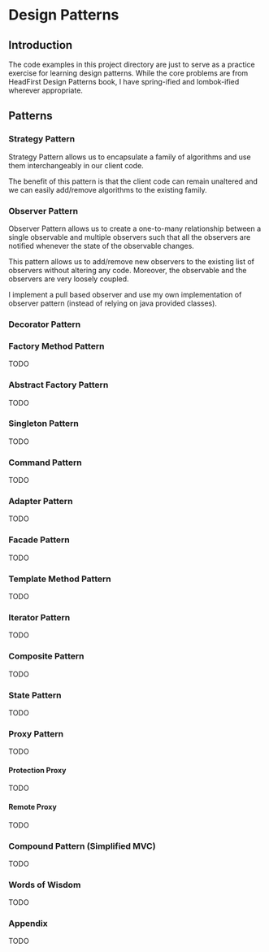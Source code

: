 # Design Patterns 

## Introduction


The code examples in this project directory are just to serve 
as a practice exercise for learning design patterns. While the
core problems are from HeadFirst Design Patterns book, I have 
spring-ified and lombok-ified wherever appropriate.

## Patterns
### Strategy Pattern
Strategy Pattern allows us to encapsulate a family of algorithms
and use them interchangeably in our client code. 

The benefit of this pattern is that the client code can remain
unaltered and we can easily add/remove algorithms to the existing family. 
  

### Observer Pattern 
Observer Pattern allows us to create a one-to-many relationship
between a single observable and multiple observers such that all
the observers are notified whenever the state of the observable 
changes.

This pattern allows us to add/remove new observers to the existing 
list of observers without altering any code. Moreover, the observable 
and the observers are very loosely coupled. 

I implement a pull based observer and use my own implementation of observer pattern (instead of relying on java provided classes). 

### Decorator Pattern

### Factory Method Pattern 
TODO

### Abstract Factory Pattern
TODO

### Singleton Pattern
TODO

### Command Pattern
TODO

### Adapter Pattern
TODO

### Facade Pattern
TODO

### Template Method Pattern
TODO

### Iterator Pattern
TODO

### Composite Pattern
TODO

### State Pattern
TODO

### Proxy Pattern
TODO 

#### Protection Proxy 
TODO

#### Remote Proxy
TODO

### Compound Pattern (Simplified MVC)
TODO

### Words of Wisdom
TODO

### Appendix
TODO
  

